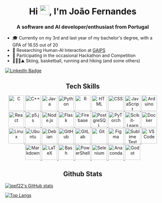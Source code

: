 <div align="center">    
<h1 align="center">Hi <img src="https://media.giphy.com/media/hvRJCLFzcasrR4ia7z/giphy.gif" width="30px"/>, I'm João Fernandes</h1>
<h3 align="center">A software and AI developer/enthusiast from Portugal</h3>
</div>

<ul>
    <li> 🎓️ Currently on my 3rd and last year of my bachelor's degree, with a GPA of 16.55 out of 20</li>
    <li> 🔬 Researching Human-AI Interaction at <a href="https://github.com/GAIPS">GAIPS</a></li>
    <li> 🥇 Participating in the occasional Hackathon and Competition</li>
    <li> 🎿🏀🏃⛰ Skiing, basketball, running and hiking (and some others)</li>
</ul>

<div id="badges">
<a href="https://www.linkedin.com/in/joao-pp-fernandes/">
    <img src="https://img.shields.io/badge/LinkedIn-blue?style=for-the-badge&logo=linkedin&logoColor=white" alt="LinkedIn Badge"/>
  </a>
</div>

<h2 align="center">Tech Skills</h2>

<p align="center">
    <!-- C -->
    <a href="https://www.gnu.org/software/gnu-c-manual/">
        <img src="https://cdn.jsdelivr.net/gh/devicons/devicon@latest/icons/c/c-original.svg" width="50px" height="50px" alt="C" />
    </a>
    <!-- C++ -->
    <a href="https://cplusplus.com/">
        <img src="https://cdn.jsdelivr.net/gh/devicons/devicon@latest/icons/cplusplus/cplusplus-original.svg" width="50px" height="50px" alt="C++" />
    </a>
    <!-- Java -->
    <a href="https://www.oracle.com/java/">
        <img src="https://cdn.jsdelivr.net/gh/devicons/devicon@latest/icons/java/java-original.svg" width="50px" height="50px" alt="Java" />
    </a>
    <!-- Python -->
    <a href="https://www.python.org/">
        <img src="https://cdn.jsdelivr.net/gh/devicons/devicon@latest/icons/python/python-original.svg" width="50px" height="50px" alt="Python" />
    </a>
    <!-- R -->
    <a href="https://www.r-project.org/">
        <img src="https://cdn.jsdelivr.net/gh/devicons/devicon@latest/icons/r/r-original.svg" width="50px" height="50px" alt="R" />
    </a>
    <!-- HTML -->
    <a href="https://developer.mozilla.org/en-US/docs/Web/HTML">
        <img src="https://cdn.jsdelivr.net/gh/devicons/devicon@latest/icons/html5/html5-original.svg" width="50px" height="50px" alt="HTML" />
    </a>
    <!-- CSS -->
    <a href="https://developer.mozilla.org/en-US/docs/Web/CSS">
        <img src="https://cdn.jsdelivr.net/gh/devicons/devicon@latest/icons/css3/css3-original.svg" width="50px" height="50px" alt="CSS" />
    </a>
    <!-- JavaScript -->
    <a href="https://developer.mozilla.org/en-US/docs/Web/JavaScript">
        <img src="https://cdn.jsdelivr.net/gh/devicons/devicon@latest/icons/javascript/javascript-original.svg" width="50px" height="50px" alt="JavaScript" />
    </a>
    <!-- Arduino -->
    <a href="https://www.arduino.cc/">
        <img src="https://cdn.jsdelivr.net/gh/devicons/devicon@latest/icons/arduino/arduino-original.svg" width="50px" height="50px" alt="Arduino" />
    </a>
    <!-- React -->
    <a href="https://reactjs.org/">
        <img src="https://cdn.jsdelivr.net/gh/devicons/devicon@latest/icons/react/react-original.svg" width="50px" height="50px" alt="React" />
    </a>
    <!-- p5.js -->
    <a href="https://p5js.org/">
        <img src="https://cdn.jsdelivr.net/gh/devicons/devicon@latest/icons/p5js/p5js-original.svg" width="50px" height="50px" alt="p5.js" />
    </a>
    <!-- Node.js -->
    <a href="https://nodejs.org/">
        <img src="https://cdn.jsdelivr.net/gh/devicons/devicon@latest/icons/nodejs/nodejs-original.svg" width="50px" height="50px" alt="Node.js" />
    </a>
    <!-- Flask -->
    <a href="https://flask.palletsprojects.com/">
        <img src="https://img.icons8.com/?size=100&id=MHcMYTljfKOr&format=png&color=FFFFFF" width="50px" height="50px" alt="Flask" />
    </a>
    <!-- Firebase -->
    <a href="https://firebase.google.com/">
        <img src="https://cdn.jsdelivr.net/gh/devicons/devicon@latest/icons/firebase/firebase-plain.svg" width="50px" height="50px" alt="Firebase" />
    </a>
    <!-- PostgreSQL -->
    <a href="https://www.postgresql.org/">
        <img src="https://cdn.jsdelivr.net/gh/devicons/devicon@latest/icons/postgresql/postgresql-original.svg" width="50px" height="50px" alt="PostgreSQL" />
    </a>
    <!-- PyTorch -->
    <a href="https://pytorch.org/">
        <img src="https://cdn.jsdelivr.net/gh/devicons/devicon@latest/icons/pytorch/pytorch-original.svg" width="50px" height="50px" alt="PyTorch" />
    </a>
    <!-- Scikit-Learn -->
    <a href="https://scikit-learn.org/">
        <img src="https://upload.wikimedia.org/wikipedia/commons/0/05/Scikit_learn_logo_small.svg" width="50px" height="50px" alt="Scikit-Learn" />
    </a>
    <!-- Docker -->
    <a href="https://www.docker.com/">
        <img src="https://cdn.jsdelivr.net/gh/devicons/devicon@latest/icons/docker/docker-original.svg" width="50px" height="50px" alt="Docker" />
    </a>
    <!-- Linux -->
    <a href="https://www.linux.org/">
        <img src="https://cdn.jsdelivr.net/gh/devicons/devicon@latest/icons/linux/linux-original.svg" width="50px" height="50px" alt="Linux" />
    </a>
    <!-- Ubuntu -->
    <a href="https://ubuntu.com/">
        <img src="https://img.icons8.com/?size=100&id=63208&format=png&color=000000" width="50px" height="50px" alt="Ubuntu" />
    </a>
    <!-- Debian -->
    <a href="https://www.debian.org/">
        <img src="https://cdn.jsdelivr.net/gh/devicons/devicon@latest/icons/debian/debian-original.svg" width="50px" height="50px" alt="Debian" />
    </a>
    <!-- GitHub -->
    <a href="https://github.com/">
        <img src="https://img.icons8.com/?size=100&id=3tC9EQumUAuq&format=png&color=FFFFFF" width="50px" height="50px" alt="GitHub" />
    </a>
    <!-- GitLab -->
    <a href="https://gitlab.com/">
        <img src="https://cdn.jsdelivr.net/gh/devicons/devicon@latest/icons/gitlab/gitlab-original.svg" width="50px" height="50px" alt="GitLab" />
    </a>
    <!-- Git -->
    <a href="https://git-scm.com/">
        <img src="https://cdn.jsdelivr.net/gh/devicons/devicon@latest/icons/git/git-original.svg" width="50px" height="50px" alt="Git" />
    </a>
    <!-- Figma -->
    <a href="https://figma.com/">
        <img src="https://cdn.jsdelivr.net/gh/devicons/devicon@latest/icons/figma/figma-original.svg" width="50px" height="50px" alt="Figma" />
    </a>
    <!-- Sublime Text -->
    <a href="https://www.sublimetext.com/">
        <img src="https://img.icons8.com/?size=100&id=6RHskkZGRABM&format=png&color=000000" width="50px" height="50px" alt="Sublime Text" />
    </a>
    <!-- VS Code -->
    <a href="https://code.visualstudio.com/">
        <img src="https://cdn.jsdelivr.net/gh/devicons/devicon@latest/icons/vscode/vscode-original.svg" width="50px" height="50px" alt="VS Code" />
    </a>
    <!-- Markdown -->
    <a href="https://www.markdownguide.org/">
        <img src="https://img.icons8.com/?size=100&id=21812&format=png&color=FFFFFF" width="50px" height="50px" alt="Markdown" />
    </a>
    <!-- LaTeX -->
    <a href="https://www.latex-project.org/">
        <img src="https://img.icons8.com/?size=100&id=WBooq2dInw0x&format=png&color=000000" width="50px" height="50px" alt="LaTeX" />
    </a>
    <!-- Bash -->
    <a href="https://www.gnu.org/software/bash/">
        <img src="https://img.icons8.com/?size=100&id=9MJf0ngDwS8z&format=png&color=000000" width="50px" height="50px" alt="Bash" />
    </a>
    <!-- PowerShell -->
    <a href="https://docs.microsoft.com/en-us/powershell/">
        <img src="https://cdn.jsdelivr.net/gh/devicons/devicon@latest/icons/powershell/powershell-original.svg" width="50px" height="50px" alt="PowerShell" />
    </a>
    <!-- Selenium -->
    <a href="https://www.selenium.dev/">
        <img src="https://cdn.jsdelivr.net/gh/devicons/devicon@latest/icons/selenium/selenium-original.svg" width="50px" height="50px" alt="Selenium" />
    </a>
    <!-- Anaconda -->
    <a href="https://www.anaconda.com/">
        <img src="https://cdn.jsdelivr.net/gh/devicons/devicon@latest/icons/anaconda/anaconda-original.svg" width="50px" height="50px" alt="Anaconda" />
    </a>
    <!-- Godot -->
    <a href="https://godotengine.org/">
        <img src="https://cdn.jsdelivr.net/gh/devicons/devicon@latest/icons/godot/godot-original.svg" width="50px" height="50px" alt="Godot" />
    </a>
</p>


<h2 align="center">Github Stats</h2>

[![jppf22's GitHub stats](https://github-readme-stats.vercel.app/api?username=jppf22&show=reviews,discussions_started,discussions_answered,prs_merged,prs_merged_percentage&show_icons=true&theme=dark)](https://github.com/anuraghazra/github-readme-stats)

[![Top Langs](https://github-readme-stats.vercel.app/api/top-langs/?username=jppf22&theme=dark)](https://github.com/anuraghazra/github-readme-stats)

